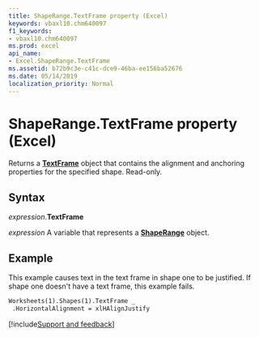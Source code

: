 ```yaml
---
title: ShapeRange.TextFrame property (Excel)
keywords: vbaxl10.chm640097
f1_keywords:
- vbaxl10.chm640097
ms.prod: excel
api_name:
- Excel.ShapeRange.TextFrame
ms.assetid: b72b9c3e-c41c-dce9-46ba-ee156ba52676
ms.date: 05/14/2019
localization_priority: Normal
---
```



# ShapeRange.TextFrame property (Excel)

Returns a **[TextFrame](Excel.TextFrame.md)** object that contains the alignment and anchoring properties for the specified shape. Read-only.


## Syntax

_expression_.**TextFrame**

_expression_ A variable that represents a **[ShapeRange](Excel.shaperange.md)** object.


## Example

This example causes text in the text frame in shape one to be justified. If shape one doesn't have a text frame, this example fails.

```vb
Worksheets(1).Shapes(1).TextFrame _ 
 .HorizontalAlignment = xlHAlignJustify
```



[!include[Support and feedback](~/includes/feedback-boilerplate.md)]